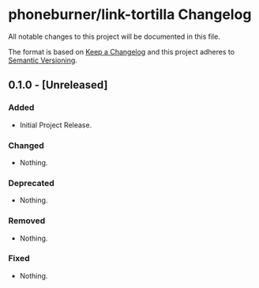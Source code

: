 # phoneburner/link-tortilla Changelog

All notable changes to this project will be documented in this file.

The format is based on [Keep a Changelog](https://keepachangelog.com/en/1.1.0/)
and this project adheres to [Semantic Versioning](https://semver.org/spec/v2.0.0.html).

## 0.1.0 - [Unreleased]

### Added

- Initial Project Release.

### Changed

- Nothing.

### Deprecated

- Nothing.

### Removed

- Nothing.

### Fixed

- Nothing.
